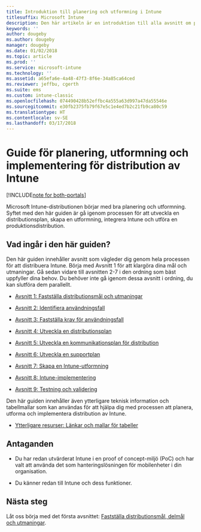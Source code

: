 ```yaml
---
title: Introduktion till planering och utformning i Intune
titlesuffix: Microsoft Intune
description: Den här artikeln är en introduktion till alla avsnitt om planering, utformning och implementering i Microsoft Intune. Verktyg som hjälper dig fastställa mål, användningsfall och krav, skapa distributions- och kommunikationsplaner, support, testning och verifieringsplaner.
keywords: ''
author: dougeby
ms.author: dougeby
manager: dougeby
ms.date: 01/02/2018
ms.topic: article
ms.prod: ''
ms.service: microsoft-intune
ms.technology: ''
ms.assetid: a65efa6e-4a48-47f3-8f6e-34a85ca64ced
ms.reviewer: jeffbu, cgerth
ms.suite: ems
ms.custom: intune-classic
ms.openlocfilehash: 074490428b52effbc4a555a63d997a47da55546e
ms.sourcegitcommit: e30fb2375fb79f67e5c1e4ed7b2c21fb9ca80c59
ms.translationtype: HT
ms.contentlocale: sv-SE
ms.lasthandoff: 03/17/2018
---
```

# <a name="intune-deployment-planning-design-and-implementation-guide"></a>Guide för planering, utformning och implementering för distribution av Intune

[!INCLUDE[note for both-portals](./includes/note-for-both-portals.md)]

Microsoft Intune-distributionen börjar med bra planering och utformning. Syftet med den här guiden är gå igenom processen för att utveckla en distributionsplan, skapa en utformning, integrera Intune och utföra en produktionsdistribution.

## <a name="whats-included-in-this-guide"></a>Vad ingår i den här guiden?

Den här guiden innehåller avsnitt som vägleder dig genom hela processen för att distribuera Intune. Börja med Avsnitt 1 för att klargöra dina mål och utmaningar. Gå sedan vidare till avsnitten 2-7 i den ordning som bäst uppfyller dina behov. Du behöver inte gå igenom dessa avsnitt i ordning, du kan slutföra dem parallellt.

-   [Avsnitt 1: Fastställa distributionsmål och utmaningar](planning-guide-deployment-goals.md)

-   [Avsnitt 2: Identifiera användningsfall](planning-guide-scenarios.md)

-   [Avsnitt 3: Fastställa krav för användningsfall](planning-guide-requirements.md)

-   [Avsnitt 4: Utveckla en distributionsplan](planning-guide-rollout-plan.md)

-   [Avsnitt 5: Utveckla en kommunikationsplan för distribution](planning-guide-communication-plan.md)

-   [Avsnitt 6: Utveckla en supportplan](planning-guide-support-plan.md)

-   [Avsnitt 7: Skapa en Intune-utformning](planning-guide-design.md)

-   [Avsnitt 8: Intune-implementering](planning-guide-onboarding.md)

-   [Avsnitt 9: Testning och validering](planning-guide-test-validation.md)

Den här guiden innehåller även ytterligare teknisk information och tabellmallar som kan användas för att hjälpa dig med processen att planera, utforma och implementera distribution av Intune.

-   [Ytterligare resurser: Länkar och mallar för tabeller](planning-guide-resources.md)

## <a name="assumptions"></a>Antaganden

-   Du har redan utvärderat Intune i en proof of concept-miljö (PoC) och har valt att använda det som hanteringslösningen för mobilenheter i din organisation.

-   Du känner redan till Intune och dess funktioner.

## <a name="next-steps"></a>Nästa steg

Låt oss börja med det första avsnittet: [Fastställa distributionsmål, delmål och utmaningar](planning-guide-deployment-goals.md).
